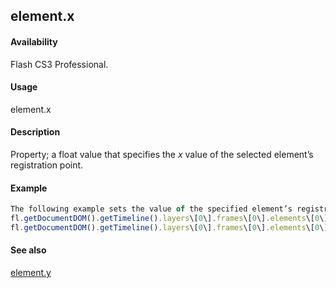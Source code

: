 ## element.x

#### Availability

Flash CS3 Professional.

#### Usage

element.x

#### Description

Property; a float value that specifies the *x* value of the selected element’s registration point.

#### Example

```javascript
The following example sets the value of the specified element’s registration point to 100, 200:
fl.getDocumentDOM().getTimeline().layers\[0\].frames\[0\].elements\[0\].x= 100;
fl.getDocumentDOM().getTimeline().layers\[0\].frames\[0\].elements\[0\].y= 200;

```
#### See also

[element.y](#!AdobeDocs/developers-animatesdk-docs/test/Element_object/elemen27.md)

<span id="element.y" class="anchor"></span>
